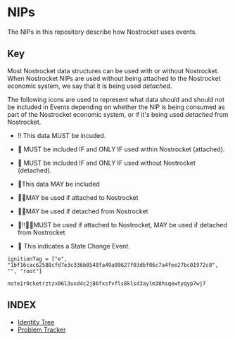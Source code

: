 # NIPs
The NIPs in this repository describe how Nostrocket uses events.

## Key
Most Nostrocket data structures can be used with or without Nostrocket. When Nostrocket NIPs are used without being attached to the Nostrocket economic system, we say that it is being used *detached*. 

The following icons are used to represent what data should and should not be included in Events depending on whether the NIP is being consumed as part of the Nostrocket economic system, or if it's being used *detached* from Nostrocket.

* ‼️ This data MUST be incuded.   

* 🚀 MUST be included IF and ONLY IF used within Nostrocket (attached).  

* 🍌 MUST be included IF and ONLY IF used without Nostrocket (detached).  

* 🔹This data MAY be included   

* 🚀🔹MAY be used if attached to Nostrocket  

* 🍌🔹MAY be used if detached from Nostrocket  

* 🚀‼️🍌🔹MUST be used if attached to Nostrocket, MAY be used if detached from Nostrocket  

* 🔂 This indicates a State Change Event.

`ignitionTag = ["e", "1bf16cac62588cfd7e3c336b8548fa49a09627f03dbf06c7a4fee27bc01972c8", "", "root"]`

`note1r0cketrztzx06l3uxd4c2j86fxsfvfls8klsd3aylm38hsqewtyqyp7wj7`

## INDEX

* [Identity Tree](Identity.md)
* [Problem Tracker](Problems.md)
